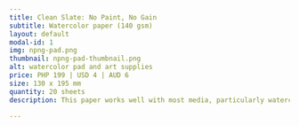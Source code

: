 ```yaml
---
title: Clean Slate: No Paint, No Gain
subtitle: Watercolor paper (140 gsm)
layout: default
modal-id: 1
img: npng-pad.png
thumbnail: npng-pad-thumbnail.png
alt: watercolor pad and art supplies
price: PHP 199 | USD 4 | AUD 6
size: 130 x 195 mm
quantity: 20 sheets
description: This paper works well with most media, particularly watercolor and gouache. Some warping may occur when you use a lot of water.

---
```

